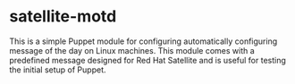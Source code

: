 # satellite-motd

This is a simple Puppet module for configuring automatically configuring message of the day on Linux machines. This module comes with a predefined message designed for Red Hat Satellite and is useful for testing the initial setup of Puppet.
